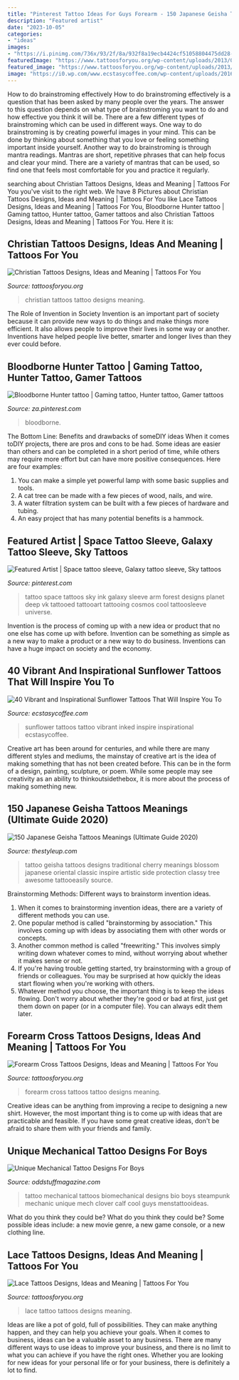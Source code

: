 ```yaml
---
title: "Pinterest Tattoo Ideas For Guys Forearm - 150 Japanese Geisha Tattoos Meanings (ultimate Guide 2020)"
description: "Featured artist"
date: "2023-10-05"
categories:
- "ideas"
images:
- "https://i.pinimg.com/736x/93/2f/8a/932f8a19ecb4424cf51058804475dd28--nikita-piercings.jpg"
featuredImage: "https://www.tattoosforyou.org/wp-content/uploads/2013/09/Christian-Tattoo-Ideas.jpg"
featured_image: "https://www.tattoosforyou.org/wp-content/uploads/2013/09/Christian-Tattoo-Ideas.jpg"
image: "https://i0.wp.com/www.ecstasycoffee.com/wp-content/uploads/2016/09/Sunflower-tattoo-design-3.jpg"
---
```



How to do brainstroming effectively
How to do brainstroming effectively is a question that has been asked by many people over the years. The answer to this question depends on what type of brainstroming you want to do and how effective you think it will be. There are a few different types of brainstroming which can be used in different ways. 
One way to do brainstroming is by creating powerful images in your mind. This can be done by thinking about something that you love or feeling something important inside yourself. Another way to do brainstroming is through mantra readings. Mantras are short, repetitive phrases that can help focus and clear your mind. There are a variety of mantras that can be used, so find one that feels most comfortable for you and practice it regularly.

	

		
searching about Christian Tattoos Designs, Ideas and Meaning | Tattoos For You you've visit to the right web. We have 8 Pictures about Christian Tattoos Designs, Ideas and Meaning | Tattoos For You like Lace Tattoos Designs, Ideas and Meaning | Tattoos For You, Bloodborne Hunter tattoo | Gaming tattoo, Hunter tattoo, Gamer tattoos and also Christian Tattoos Designs, Ideas and Meaning | Tattoos For You. Here it is:
		
    
## Christian Tattoos Designs, Ideas And Meaning | Tattoos For You

<img loading=lazy src="https://www.tattoosforyou.org/wp-content/uploads/2013/09/Christian-Tattoo-Ideas.jpg" onerror="this.onerror=null;this.src='https://tse4.mm.bing.net/th?id=OIP._J3NlV41pWOGZizGjcGNvAHaJ4&amp;pid=15.1';" alt="Christian Tattoos Designs, Ideas and Meaning | Tattoos For You">

_Source: tattoosforyou.org_

>christian tattoos tattoo designs meaning. 

	

The Role of Invention in Society
Invention is an important part of society because it can provide new ways to do things and make things more efficient. It also allows people to improve their lives in some way or another. Inventions have helped people live better, smarter and longer lives than they ever could before.

    
## Bloodborne Hunter Tattoo | Gaming Tattoo, Hunter Tattoo, Gamer Tattoos

<img loading=lazy src="https://i.pinimg.com/736x/a8/8c/ce/a88cceab910136446dac44eef3c43918.jpg" onerror="this.onerror=null;this.src='https://tse1.mm.bing.net/th?id=OIP.e7T5gzAfAl4671RihxW29gHaNK&amp;pid=15.1';" alt="Bloodborne Hunter tattoo | Gaming tattoo, Hunter tattoo, Gamer tattoos">

_Source: za.pinterest.com_

>bloodborne. 

	

The Bottom Line: Benefits and drawbacks of someDIY ideas
When it comes toDIY projects, there are pros and cons to be had. Some ideas are easier than others and can be completed in a short period of time, while others may require more effort but can have more positive consequences. Here are four examples: 
1. You can make a simple yet powerful lamp with some basic supplies and tools.
2. A cat tree can be made with a few pieces of wood, nails, and wire.
3. A water filtration system can be built with a few pieces of hardware and tubing. 
4. An easy project that has many potential benefits is a hammock.

    
## Featured Artist | Space Tattoo Sleeve, Galaxy Tattoo Sleeve, Sky Tattoos

<img loading=lazy src="https://i.pinimg.com/736x/93/2f/8a/932f8a19ecb4424cf51058804475dd28--nikita-piercings.jpg" onerror="this.onerror=null;this.src='https://tse3.mm.bing.net/th?id=OIP.KcpoiDdWwHLGu2kMWQMRUgHaLH&amp;pid=15.1';" alt="Featured Artist | Space tattoo sleeve, Galaxy tattoo sleeve, Sky tattoos">

_Source: pinterest.com_

>tattoo space tattoos sky ink galaxy sleeve arm forest designs planet deep vk tattooed tattooart tattooing cosmos cool tattoosleeve universe. 

	

Invention is the process of coming up with a new idea or product that no one else has come up with before. Invention can be something as simple as a new way to make a product or a new way to do business. Inventions can have a huge impact on society and the economy.

    
## 40 Vibrant And Inspirational Sunflower Tattoos That Will Inspire You To

<img loading=lazy src="https://i0.wp.com/www.ecstasycoffee.com/wp-content/uploads/2016/09/Sunflower-tattoo-design-3.jpg" onerror="this.onerror=null;this.src='https://tse1.mm.bing.net/th?id=OIP.rxA2aG1ws8zyeI5s6aZiQwHaJ4&amp;pid=15.1';" alt="40 Vibrant and Inspirational Sunflower Tattoos That Will Inspire You To">

_Source: ecstasycoffee.com_

>sunflower tattoos tattoo vibrant inked inspire inspirational ecstasycoffee. 

	

Creative art has been around for centuries, and while there are many different styles and mediums, the mainstay of creative art is the idea of making something that has not been created before. This can be in the form of a design, painting, sculpture, or poem. While some people may see creativity as an ability to thinkoutsidethebox, it is more about the process of making something new.

    
## 150 Japanese Geisha Tattoos Meanings (Ultimate Guide 2020)

<img loading=lazy src="https://thestyleup.com/wp-content/uploads/2015/03/Geisha-Tattoo-Designs-24.jpg" onerror="this.onerror=null;this.src='https://tse2.mm.bing.net/th?id=OIP.7nL4vyoU-knTPo5l5-pMeQHaJ3&amp;pid=15.1';" alt="150 Japanese Geisha Tattoos Meanings (Ultimate Guide 2020)">

_Source: thestyleup.com_

>tattoo geisha tattoos designs traditional cherry meanings blossom japanese oriental classic inspire artistic side protection classy tree awesome tattooeasily source. 

	

Brainstorming Methods: Different ways to brainstorm invention ideas.
1. When it comes to brainstorming invention ideas, there are a variety of different methods you can use.
2. One popular method is called "brainstorming by association." This involves coming up with ideas by associating them with other words or concepts.
3. Another common method is called "freewriting." This involves simply writing down whatever comes to mind, without worrying about whether it makes sense or not.
4. If you're having trouble getting started, try brainstorming with a group of friends or colleagues. You may be surprised at how quickly the ideas start flowing when you're working with others.
5. Whatever method you choose, the important thing is to keep the ideas flowing. Don't worry about whether they're good or bad at first, just get them down on paper (or in a computer file). You can always edit them later.

    
## Forearm Cross Tattoos Designs, Ideas And Meaning | Tattoos For You

<img loading=lazy src="https://www.tattoosforyou.org/wp-content/uploads/2017/06/Cross-Tattoo-on-Forearm.jpg" onerror="this.onerror=null;this.src='https://tse2.mm.bing.net/th?id=OIP.MrAGacCN4IWLOqEVe6SQEgHaLG&amp;pid=15.1';" alt="Forearm Cross Tattoos Designs, Ideas and Meaning | Tattoos For You">

_Source: tattoosforyou.org_

>forearm cross tattoos tattoo designs meaning. 

	

Creative ideas can be anything from improving a recipe to designing a new shirt. However, the most important thing is to come up with ideas that are practicable and feasible. If you have some great creative ideas, don't be afraid to share them with your friends and family.

    
## Unique Mechanical Tattoo Designs For Boys

<img loading=lazy src="https://oddstuffmagazine.com/wp-content/uploads/2013/09/Bio-mechanical-Tattoo-23-532x800.jpg" onerror="this.onerror=null;this.src='https://tse1.mm.bing.net/th?id=OIP.gpp_XO8qPoD4Y_nLWlA-RQHaLI&amp;pid=15.1';" alt="Unique Mechanical Tattoo Designs For Boys">

_Source: oddstuffmagazine.com_

>tattoo mechanical tattoos biomechanical designs bio boys steampunk mechanic unique mech clover calf cool guys menstattooideas. 

	

What do you think they could be?
What do you think they could be? Some possible ideas include: a new movie genre, a new game console, or a new clothing line.

    
## Lace Tattoos Designs, Ideas And Meaning | Tattoos For You

<img loading=lazy src="http://www.tattoosforyou.org/wp-content/uploads/2013/10/Lace-Tattoo.jpg" onerror="this.onerror=null;this.src='https://tse2.mm.bing.net/th?id=OIP.QVfOmcToshU4bChSJOmYoQHaLG&amp;pid=15.1';" alt="Lace Tattoos Designs, Ideas and Meaning | Tattoos For You">

_Source: tattoosforyou.org_

>lace tattoo tattoos designs meaning. 

	

Ideas are like a pot of gold, full of possibilities. They can make anything happen, and they can help you achieve your goals. When it comes to business, ideas can be a valuable asset to any business. There are many different ways to use ideas to improve your business, and there is no limit to what you can achieve if you have the right ones. Whether you are looking for new ideas for your personal life or for your business, there is definitely a lot to find.

